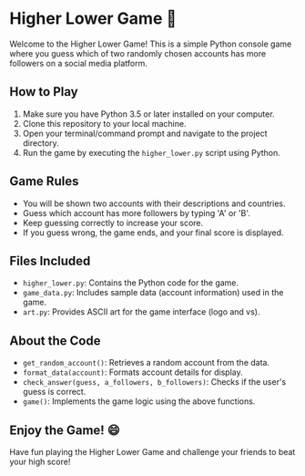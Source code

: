 # Higher Lower Game 🚀

Welcome to the Higher Lower Game! This is a simple Python console game where you guess which of two randomly chosen accounts has more followers on a social media platform.

## How to Play
1. Make sure you have Python 3.5 or later installed on your computer.
2. Clone this repository to your local machine.
3. Open your terminal/command prompt and navigate to the project directory.
4. Run the game by executing the `higher_lower.py` script using Python.

## Game Rules
- You will be shown two accounts with their descriptions and countries.
- Guess which account has more followers by typing 'A' or 'B'.
- Keep guessing correctly to increase your score.
- If you guess wrong, the game ends, and your final score is displayed.

## Files Included
- `higher_lower.py`: Contains the Python code for the game.
- `game_data.py`: Includes sample data (account information) used in the game.
- `art.py`: Provides ASCII art for the game interface (logo and vs).


## About the Code
- `get_random_account()`: Retrieves a random account from the data.
- `format_data(account)`: Formats account details for display.
- `check_answer(guess, a_followers, b_followers)`: Checks if the user's guess is correct.
- `game()`: Implements the game logic using the above functions.


## Enjoy the Game! 😄
Have fun playing the Higher Lower Game and challenge your friends to beat your high score!

